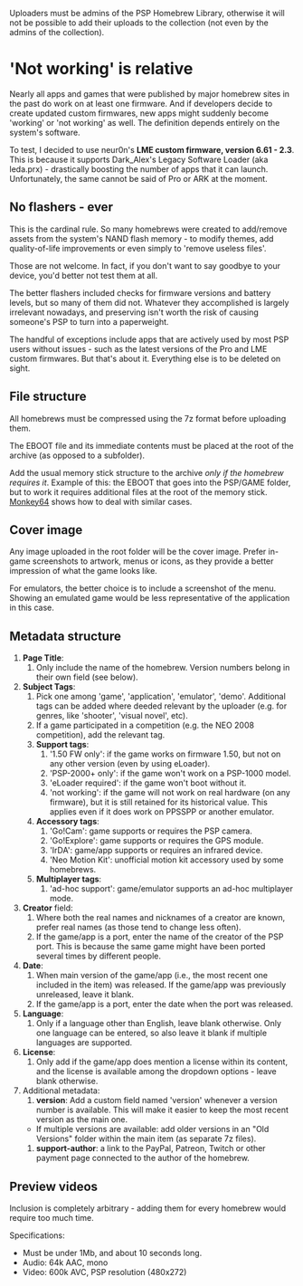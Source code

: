 Uploaders must be admins of the PSP Homebrew Library, otherwise it will not be possible to add their uploads to the collection (not even by the admins of the collection).

# 'Not working' is relative

Nearly all apps and games that were published by major homebrew sites in the past do work on at least one firmware. And if developers decide to create updated custom firmwares, new apps might suddenly become 'working' or 'not working' as well. The definition depends entirely on the system's software.

To test, I decided to use neur0n's **LME custom firmware, version 6.61 - 2.3**. This is because it supports Dark_Alex's Legacy Software Loader (aka leda.prx) - drastically boosting the number of apps that it can launch. Unfortunately, the same cannot be said of Pro or ARK at the moment.

## No flashers - ever

This is the cardinal rule. So many homebrews were created to add/remove assets from the system's NAND flash memory - to modify themes, add quality-of-life improvements or even simply to 'remove useless files'. 

Those are not welcome. In fact, if you don't want to say goodbye to your device, you'd better not test them at all.

The better flashers included checks for firmware versions and battery levels, but so many of them did not. Whatever they accomplished is largely irrelevant nowadays, and preserving isn't worth the risk of causing someone's PSP to turn into a paperweight.

The handful of exceptions include apps that are actively used by most PSP users without issues - such as the latest versions of the Pro and LME custom firmwares. But that's about it. Everything else is to be deleted on sight.

## File structure

All homebrews must be compressed using the 7z format before uploading them.

The EBOOT file and its immediate contents must be placed at the root of the archive (as opposed to a subfolder). 

Add the usual memory stick structure to the archive *only if the homebrew requires it*. Example of this: the EBOOT that goes into the PSP/GAME folder, but to work it requires additional files at the root of the memory stick. [Monkey64](https://archive.org/details/monkey-64-0311.7z) shows how to deal with similar cases.

## Cover image

Any image uploaded in the root folder will be the cover image. Prefer in-game screenshots to artwork, menus or icons, as they provide a better impression of what the game looks like. 

For emulators, the better choice is to include a screenshot of the menu. Showing an emulated game would be less representative of the application in this case.

## Metadata structure

1. **Page Title**:
	1. Only include the name of the homebrew. Version numbers belong in their own field (see below).
1. **Subject Tags**:
	1. Pick one among 'game', 'application', 'emulator', 'demo'. Additional tags can be added where deeded relevant by the uploader (e.g. for genres, like 'shooter', 'visual novel', etc). 
	1. If a game participated in a competition (e.g. the NEO 2008 competition), add the relevant tag.
	1. **Support tags**:
		1. '1.50 FW only': if the game works on firmware 1.50, but not on any other version (even by using eLoader).
		1. 'PSP-2000+ only': if the game won't work on a PSP-1000 model.
		1. 'eLoader required': if the game won't boot without it.
		1. 'not working': if the game will not work on real hardware (on any firmware), but it is still retained for its historical value. This applies even if it does work on PPSSPP or another emulator.
	1. **Accessory tags**:
		1. 'Go!Cam': game supports or requires the PSP camera.
		1. 'Go!Explore': game supports or requires the GPS module.
		1. 'IrDA': game/app supports or requires an infrared device.
		1. 'Neo Motion Kit': unofficial motion kit accessory used by some homebrews.
	1. **Multiplayer tags**:
		1. 'ad-hoc support': game/emulator supports an ad-hoc multiplayer mode.
1. **Creator** field:
	1. Where both the real names and nicknames of a creator are known, prefer real names (as those tend to change less often).
	1. If the game/app is a port, enter the name of the creator of the PSP port. This is because the same game might have been ported several times by different people.
1. **Date**:
	1. When main version of the game/app (i.e., the most recent one included in the item) was released. If the game/app was previously unreleased, leave it blank. 
	1. If the game/app is a port, enter the date when the port was released.
1. **Language**:
	1. Only if a language other than English, leave blank otherwise. Only one language can be entered, so also leave it blank if multiple languages are supported. 
1. **License**:
	1. Only add if the game/app does mention a license within its content, and the license is available among the dropdown options - leave blank otherwise.
1. Additional metadata:
	1. **version**: Add a custom field named 'version' whenever a version number is available. This will make it easier to keep the most recent version as the main one. 
	- If multiple versions are available: add older versions in an "Old Versions" folder within the main item (as separate 7z files).
	1. **support-author**: a link to the PayPal, Patreon, Twitch or other payment page connected to the author of the homebrew. 
	
## Preview videos

Inclusion is completely arbitrary - adding them for every homebrew would require too much time.

Specifications:

- Must be under 1Mb, and about 10 seconds long.
- Audio: 64k AAC, mono
- Video: 600k AVC, PSP resolution (480x272)
